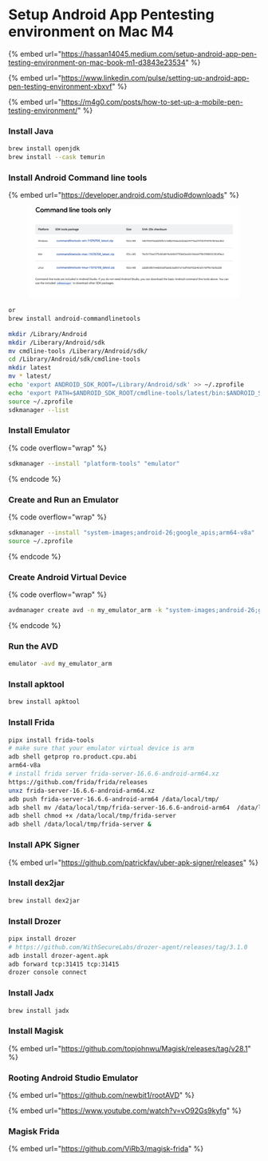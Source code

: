 # Setup Android App Pentesting environment on Mac M4

{% embed url="https://hassan14045.medium.com/setup-android-app-pen-testing-environment-on-mac-book-m1-d3843e23534" %}

{% embed url="https://www.linkedin.com/pulse/setting-up-android-app-pen-testing-environment-xbxvf" %}

{% embed url="https://m4g0.com/posts/how-to-set-up-a-mobile-pen-testing-environment/" %}

### Install Java

```bash
brew install openjdk
brew install --cask temurin
```

### Install Android Command line tools

{% embed url="https://developer.android.com/studio#downloads" %}

<figure><img src="../.gitbook/assets/image.png" alt=""><figcaption></figcaption></figure>

```bash
or 
brew install android-commandlinetools
```



```bash
mkdir /Library/Android
mkdir /Liberary/Android/sdk
mv cmdline-tools /Liberary/Android/sdk/
cd /Library/Android/sdk/cmdline-tools
mkdir latest
mv * latest/
echo 'export ANDROID_SDK_ROOT=/Library/Android/sdk' >> ~/.zprofile
echo 'export PATH=$ANDROID_SDK_ROOT/cmdline-tools/latest/bin:$ANDROID_SDK_ROOT/platform-tools:$PATH' >> ~/.zprofile
source ~/.zprofile
sdkmanager --list
```

### Install Emulator

{% code overflow="wrap" %}
```bash
sdkmanager --install "platform-tools" "emulator"
```
{% endcode %}

### Create and Run an Emulator

{% code overflow="wrap" %}
```bash
sdkmanager --install "system-images;android-26;google_apis;arm64-v8a"                               echo 'export PATH=$PATH:/Library/Android/sdk/emulator' >> ~/.zprofile
source ~/.zprofile
```
{% endcode %}

### Create Android Virtual Device

{% code overflow="wrap" %}
```bash
avdmanager create avd -n my_emulator_arm -k "system-images;android-26;google_apis;arm64-v8a" --force
```
{% endcode %}

### Run the AVD

```bash
emulator -avd my_emulator_arm
```

### Install apktool

```bash
brew install apktool
```

### Install Frida

```bash
pipx install frida-tools
# make sure that your emulator virtual device is arm 
adb shell getprop ro.product.cpu.abi
arm64-v8a
# install frida server frida-server-16.6.6-android-arm64.xz
https://github.com/frida/frida/releases
unxz frida-server-16.6.6-android-arm64.xz
adb push frida-server-16.6.6-android-arm64 /data/local/tmp/
adb shell mv /data/local/tmp/frida-server-16.6.6-android-arm64  /data/local/tmp/frida-server
adb shell chmod +x /data/local/tmp/frida-server
adb shell /data/local/tmp/frida-server &
```

### Install APK Signer

{% embed url="https://github.com/patrickfav/uber-apk-signer/releases" %}

### Install dex2jar

```bash
brew install dex2jar
```

### Install Drozer

```bash
pipx install drozer 
# https://github.com/WithSecureLabs/drozer-agent/releases/tag/3.1.0
adb install drozer-agent.apk
adb forward tcp:31415 tcp:31415
drozer console connect
```

### Install Jadx

```bash
brew install jadx
```

### Install Magisk

{% embed url="https://github.com/topjohnwu/Magisk/releases/tag/v28.1" %}

### Rooting Android Studio Emulator

{% embed url="https://github.com/newbit1/rootAVD" %}

{% embed url="https://www.youtube.com/watch?v=vO92Gs9kyfg" %}

### Magisk Frida

{% embed url="https://github.com/ViRb3/magisk-frida" %}
